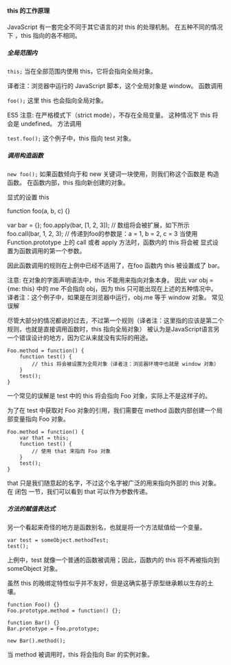 #### this 的工作原理

JavaScript 有一套完全不同于其它语言的对 this 的处理机制。 在五种不同的情况下 ，this 指向的各不相同。

##### 全局范围内

```this;```
当在全部范围内使用 this，它将会指向全局对象。

译者注：浏览器中运行的 JavaScript 脚本，这个全局对象是 window。
函数调用

```foo();```
这里 this 也会指向全局对象。

ES5 注意: 在严格模式下（strict mode），不存在全局变量。 这种情况下 this 将会是 undefined。
方法调用

```test.foo();``` 
这个例子中，this 指向 test 对象。

##### 调用构造函数

```new foo();``` 
如果函数倾向于和 new 关键词一块使用，则我们称这个函数是 构造函数。 在函数内部，this 指向新创建的对象。

显式的设置 this

function foo(a, b, c) {}

var bar = {};
foo.apply(bar, [1, 2, 3]); // 数组将会被扩展，如下所示
foo.call(bar, 1, 2, 3); // 传递到foo的参数是：a = 1, b = 2, c = 3
当使用 Function.prototype 上的 call 或者 apply 方法时，函数内的 this 将会被 显式设置为函数调用的第一个参数。

因此函数调用的规则在上例中已经不适用了，在foo 函数内 this 被设置成了 bar。

注意: 在对象的字面声明语法中，this 不能用来指向对象本身。 因此 var obj = {me: this} 中的 me 不会指向 obj，因为 this 只可能出现在上述的五种情况中。 译者注：这个例子中，如果是在浏览器中运行，obj.me 等于 window 对象。
常见误解

尽管大部分的情况都说的过去，不过第一个规则（译者注：这里指的应该是第二个规则，也就是直接调用函数时，this 指向全局对象） 被认为是JavaScript语言另一个错误设计的地方，因为它从来就没有实际的用途。

```
Foo.method = function() {
    function test() {
        // this 将会被设置为全局对象（译者注：浏览器环境中也就是 window 对象）
    }
    test();
}
```
一个常见的误解是 test 中的 this 将会指向 Foo 对象，实际上不是这样子的。

为了在 test 中获取对 Foo 对象的引用，我们需要在 method 函数内部创建一个局部变量指向 Foo 对象。
```
Foo.method = function() {
    var that = this;
    function test() {
        // 使用 that 来指向 Foo 对象
    }
    test();
}
```
that 只是我们随意起的名字，不过这个名字被广泛的用来指向外部的 this 对象。 在 闭包 一节，我们可以看到 that 可以作为参数传递。

##### 方法的赋值表达式

另一个看起来奇怪的地方是函数别名，也就是将一个方法赋值给一个变量。
```
var test = someObject.methodTest;
test();
```
上例中，test 就像一个普通的函数被调用；因此，函数内的 this 将不再被指向到 someObject 对象。

虽然 this 的晚绑定特性似乎并不友好，但是这确实基于原型继承赖以生存的土壤。
```
function Foo() {}
Foo.prototype.method = function() {};

function Bar() {}
Bar.prototype = Foo.prototype;

new Bar().method();
```
当 method 被调用时，this 将会指向 Bar 的实例对象。
